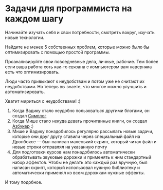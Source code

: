 # Задачи для программиста на каждом шагу 

Начинайте изучать себя и свои потребности, смотреть вокруг, изучать новые технологии. 

Найдите не менее 5 собственных проблем, которые можно было бы оптимизировать с помощью простой программы.

<div class="rubyrush-task-hint">

Проанализируйте свои повседневные дела, личные, рабочие. Тем более если ваша работа хоть как-то связана с компьютером вам наверняка есть что оптимизировать.

Люди часто привыкают к неудобствам и потом уже не считают их неудобствами. Но теперь вы знаете, что многое можно улучшить и автоматизировать. 

Хватит мириться с неудобствами! :)

</div>


<div class="rubyrush-task-answer">

1. Когда Вадику стало неудобно пользоваться другими блогами, он создал [Симплог](http://simplog.ru)
1. Когда Мише стало некуда девать прочитанные книги, он создал [Азбукер](http://azbuker.ru) :)
1. Мише и Вадику понадобилось регулярно рассылать новые задачи, которые они друг другу ставили через специальный файл на Дропбоксе — был написан маленький скрипт, который читал файл и новые строки отправлял на указанную почту
1. Для подготовки курсов нам понадобилось автоматически обрабатывать звуковые дорожки и применять к ним стандартный набор эффектов. Чтобы не делать это каждый раз вручную, был написан скрипт, который использовал нужную библиотеку и автоматически применял ко всем дорожкам нужные эффекты.

И тому подобное. 
<ul></ul>


</div>
